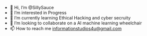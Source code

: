 - 👋 Hi, I’m @SillySauce
- 👀 I’m interested in Progress
- 🌱 I’m currently learning Ethical Hacking and cyber secruity 
- 💞️ I’m looking to collaborate on a AI machine learning wheelchair
- 📫 How to reach me informationstudios4u@gmail.com

<!---
SillySauce/SillySauce is a ✨ special ✨ repository because its `README.md` (this file) appears on your GitHub profile.
You can click the Preview link to take a look at your changes.
--->

